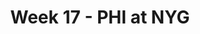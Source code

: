 ---
layout: game
title: Week 17 - PHI at NYG
season: 2015
game_id: 2015_17_PHI_NYG
away_team: PHI
home_team: NYG
---